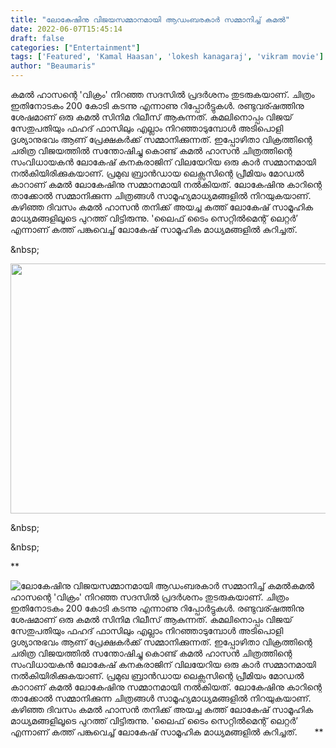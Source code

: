 ```yaml
---
title: "ലോകേഷിനു വിജയസമ്മാനമായി ആഡംബരകാർ സമ്മാനിച്ച് കമൽ"
date: 2022-06-07T15:45:14
draft: false
categories: ["Entertainment"]
tags: ['Featured', 'Kamal Haasan', 'lokesh kanagaraj', 'vikram movie']
author: "Beaumaris"
---
```


കമൽ ഹാസന്റെ 'വിക്രം' നിറഞ്ഞ സദസിൽ പ്രദർശനം തുടരുകയാണ്. ചിത്രം ഇതിനോടകം 200 കോടി കടന്നു എന്നാണു റിപ്പോർട്ടുകൾ. രണ്ടുവര്ഷത്തിനു ശേഷമാണ് ഒരു കമൽ സിനിമ റിലീസ് ആകുന്നത്. കമലിനൊപ്പം വിജയ് സേതുപതിയും ഫഹദ് ഫാസിലും എല്ലാം നിറഞ്ഞാടുമ്പോൾ അടിപൊളി ദൃശ്യാനുഭവം ആണ് പ്രേക്ഷകർക്ക് സമ്മാനിക്കുന്നത്. ഇപ്പോഴിതാ വിക്രത്തിന്റെ ചരിത്ര വിജയത്തിൽ സന്തോഷിച്ചു കൊണ്ട് കമൽ ഹാസൻ ചിത്രത്തിന്റെ സംവിധായകൻ ലോകേഷ് കനകരാജിന് വിലയേറിയ ഒരു കാർ സമ്മാനമായി നൽകിയിരിക്കുകയാണ്. പ്രമുഖ ബ്രാൻഡായ ലെക്സസിന്റെ പ്രീമിയം മോഡൽ കാറാണ് കമൽ ലോകേഷിനു സമ്മാനമായി നൽകിയത്. ലോകേഷിനു കാറിന്റെ താക്കോൽ സമ്മാനിക്കുന്ന ചിത്രങ്ങൾ സാമൂഹ്യമാധ്യമങ്ങളിൽ നിറയുകയാണ്. കഴിഞ്ഞ ദിവസം കമൽ ഹാസൻ തനിക്ക് അയച്ച കത്ത് ലോകേഷ് സാമൂഹിക മാധ്യമങ്ങളിലൂടെ പുറത്ത് വിട്ടിരുന്നു. 'ലൈഫ് ടൈം സെറ്റില്‍മെന്റ് ലെറ്റര്‍’ എന്നാണ് കത്ത് പങ്കുവെച്ച് ലോകേഷ് സാമൂഹിക മാധ്യമങ്ങളിൽ കുറിച്ചത്.

&amp;nbsp;

<img class="size-full wp-image-338153 aligncenter" src="https://cdn.boolokam.com/articles/2022/06/3r3r3.webp" alt="" width="700" height="400" />

&amp;nbsp;

&amp;nbsp;

**


![ലോകേഷിനു വിജയസമ്മാനമായി ആഡംബരകാർ സമ്മാനിച്ച് കമൽ](https://cdn.boolokam.com/articles/2022/06/3r3r3.webp)കമൽ ഹാസന്റെ 'വിക്രം' നിറഞ്ഞ സദസിൽ പ്രദർശനം തുടരുകയാണ്. ചിത്രം ഇതിനോടകം 200 കോടി കടന്നു എന്നാണു റിപ്പോർട്ടുകൾ. രണ്ടുവര്ഷത്തിനു ശേഷമാണ് ഒരു കമൽ സിനിമ റിലീസ് ആകുന്നത്. കമലിനൊപ്പം വിജയ് സേതുപതിയും ഫഹദ് ഫാസിലും എല്ലാം നിറഞ്ഞാടുമ്പോൾ അടിപൊളി ദൃശ്യാനുഭവം ആണ് പ്രേക്ഷകർക്ക് സമ്മാനിക്കുന്നത്. ഇപ്പോഴിതാ വിക്രത്തിന്റെ ചരിത്ര വിജയത്തിൽ സന്തോഷിച്ചു കൊണ്ട് കമൽ ഹാസൻ ചിത്രത്തിന്റെ സംവിധായകൻ ലോകേഷ് കനകരാജിന് വിലയേറിയ ഒരു കാർ സമ്മാനമായി നൽകിയിരിക്കുകയാണ്. പ്രമുഖ ബ്രാൻഡായ ലെക്സസിന്റെ പ്രീമിയം മോഡൽ കാറാണ് കമൽ ലോകേഷിനു സമ്മാനമായി നൽകിയത്. ലോകേഷിനു കാറിന്റെ താക്കോൽ സമ്മാനിക്കുന്ന ചിത്രങ്ങൾ സാമൂഹ്യമാധ്യമങ്ങളിൽ നിറയുകയാണ്. കഴിഞ്ഞ ദിവസം കമൽ ഹാസൻ തനിക്ക് അയച്ച കത്ത് ലോകേഷ് സാമൂഹിക മാധ്യമങ്ങളിലൂടെ പുറത്ത് വിട്ടിരുന്നു. 'ലൈഫ് ടൈം സെറ്റില്‍മെന്റ് ലെറ്റര്‍’ എന്നാണ് കത്ത് പങ്കുവെച്ച് ലോകേഷ് സാമൂഹിക മാധ്യമങ്ങളിൽ കുറിച്ചത്. &nbsp; &nbsp; &nbsp; **
